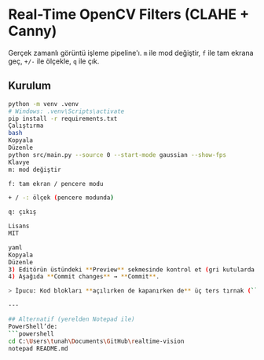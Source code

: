# Real-Time OpenCV Filters (CLAHE + Canny)

Gerçek zamanlı görüntü işleme pipeline'ı. `m` ile mod değiştir, `f` ile tam ekrana geç, `+/-` ile ölçekle, `q` ile çık.

## Kurulum
```bash
python -m venv .venv
# Windows: .venv\Scripts\activate
pip install -r requirements.txt
Çalıştırma
bash
Kopyala
Düzenle
python src/main.py --source 0 --start-mode gaussian --show-fps
Klavye
m: mod değiştir

f: tam ekran / pencere modu

+ / -: ölçek (pencere modunda)

q: çıkış

Lisans
MIT

yaml
Kopyala
Düzenle
3) Editörün üstündeki **Preview** sekmesinde kontrol et (gri kutularda sadece komutlar kalmalı).  
4) Aşağıda **Commit changes** → **Commit**.

> İpucu: Kod blokları **açılırken de kapanırken de** üç ters tırnak (```) tek başına bir satırda olmalı; önünde/arkasında boşluk/karakter olmasın.

---

## Alternatif (yerelden Notepad ile)
PowerShell’de:
```powershell
cd C:\Users\tunah\Documents\GitHub\realtime-vision
notepad README.md
